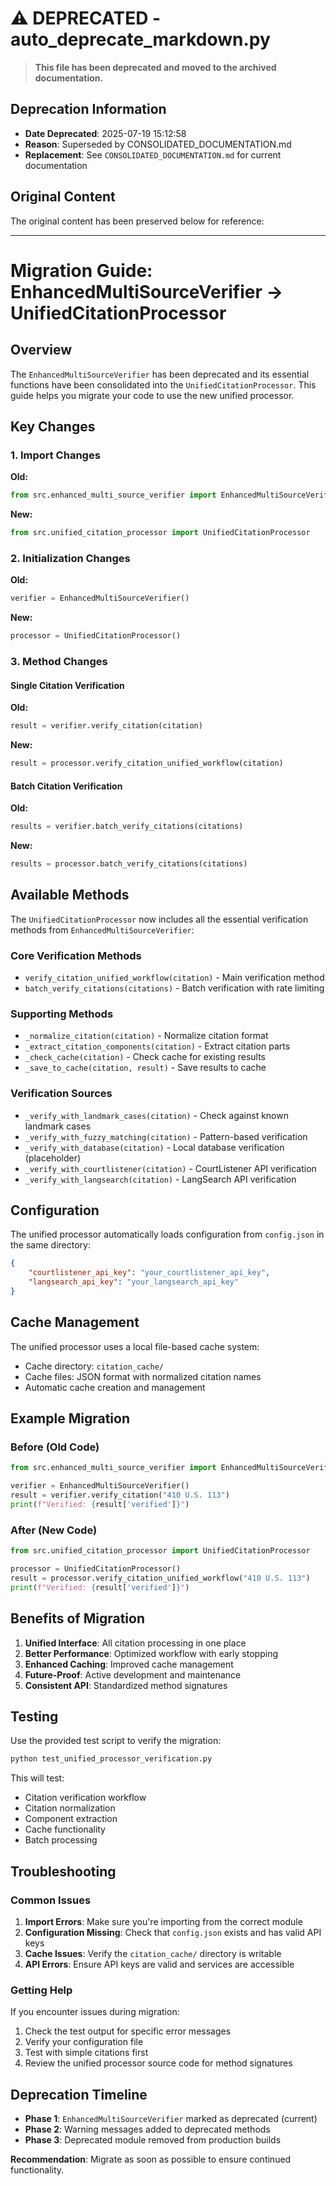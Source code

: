 # ⚠️ DEPRECATED - auto_deprecate_markdown.py

> **This file has been deprecated and moved to the archived documentation.**

## Deprecation Information
- **Date Deprecated**: 2025-07-19 15:12:58
- **Reason**: Superseded by CONSOLIDATED_DOCUMENTATION.md
- **Replacement**: See `CONSOLIDATED_DOCUMENTATION.md` for current documentation

## Original Content
The original content has been preserved below for reference:

---

# Migration Guide: EnhancedMultiSourceVerifier → UnifiedCitationProcessor

## Overview

The `EnhancedMultiSourceVerifier` has been deprecated and its essential functions have been consolidated into the `UnifiedCitationProcessor`. This guide helps you migrate your code to use the new unified processor.

## Key Changes

### 1. Import Changes

**Old:**
```python
from src.enhanced_multi_source_verifier import EnhancedMultiSourceVerifier
```

**New:**
```python
from src.unified_citation_processor import UnifiedCitationProcessor
```

### 2. Initialization Changes

**Old:**
```python
verifier = EnhancedMultiSourceVerifier()
```

**New:**
```python
processor = UnifiedCitationProcessor()
```

### 3. Method Changes

#### Single Citation Verification

**Old:**
```python
result = verifier.verify_citation(citation)
```

**New:**
```python
result = processor.verify_citation_unified_workflow(citation)
```

#### Batch Citation Verification

**Old:**
```python
results = verifier.batch_verify_citations(citations)
```

**New:**
```python
results = processor.batch_verify_citations(citations)
```

## Available Methods

The `UnifiedCitationProcessor` now includes all the essential verification methods from `EnhancedMultiSourceVerifier`:

### Core Verification Methods
- `verify_citation_unified_workflow(citation)` - Main verification method
- `batch_verify_citations(citations)` - Batch verification with rate limiting

### Supporting Methods
- `_normalize_citation(citation)` - Normalize citation format
- `_extract_citation_components(citation)` - Extract citation parts
- `_check_cache(citation)` - Check cache for existing results
- `_save_to_cache(citation, result)` - Save results to cache

### Verification Sources
- `_verify_with_landmark_cases(citation)` - Check against known landmark cases
- `_verify_with_fuzzy_matching(citation)` - Pattern-based verification
- `_verify_with_database(citation)` - Local database verification (placeholder)
- `_verify_with_courtlistener(citation)` - CourtListener API verification
- `_verify_with_langsearch(citation)` - LangSearch API verification

## Configuration

The unified processor automatically loads configuration from `config.json` in the same directory:

```json
{
    "courtlistener_api_key": "your_courtlistener_api_key",
    "langsearch_api_key": "your_langsearch_api_key"
}
```

## Cache Management

The unified processor uses a local file-based cache system:
- Cache directory: `citation_cache/`
- Cache files: JSON format with normalized citation names
- Automatic cache creation and management

## Example Migration

### Before (Old Code)
```python
from src.enhanced_multi_source_verifier import EnhancedMultiSourceVerifier

verifier = EnhancedMultiSourceVerifier()
result = verifier.verify_citation("410 U.S. 113")
print(f"Verified: {result['verified']}")
```

### After (New Code)
```python
from src.unified_citation_processor import UnifiedCitationProcessor

processor = UnifiedCitationProcessor()
result = processor.verify_citation_unified_workflow("410 U.S. 113")
print(f"Verified: {result['verified']}")
```

## Benefits of Migration

1. **Unified Interface**: All citation processing in one place
2. **Better Performance**: Optimized workflow with early stopping
3. **Enhanced Caching**: Improved cache management
4. **Future-Proof**: Active development and maintenance
5. **Consistent API**: Standardized method signatures

## Testing

Use the provided test script to verify the migration:

```bash
python test_unified_processor_verification.py
```

This will test:
- Citation verification workflow
- Citation normalization
- Component extraction
- Cache functionality
- Batch processing

## Troubleshooting

### Common Issues

1. **Import Errors**: Make sure you're importing from the correct module
2. **Configuration Missing**: Check that `config.json` exists and has valid API keys
3. **Cache Issues**: Verify the `citation_cache/` directory is writable
4. **API Errors**: Ensure API keys are valid and services are accessible

### Getting Help

If you encounter issues during migration:
1. Check the test output for specific error messages
2. Verify your configuration file
3. Test with simple citations first
4. Review the unified processor source code for method signatures

## Deprecation Timeline

- **Phase 1**: `EnhancedMultiSourceVerifier` marked as deprecated (current)
- **Phase 2**: Warning messages added to deprecated methods
- **Phase 3**: Deprecated module removed from production builds

**Recommendation**: Migrate as soon as possible to ensure continued functionality. 